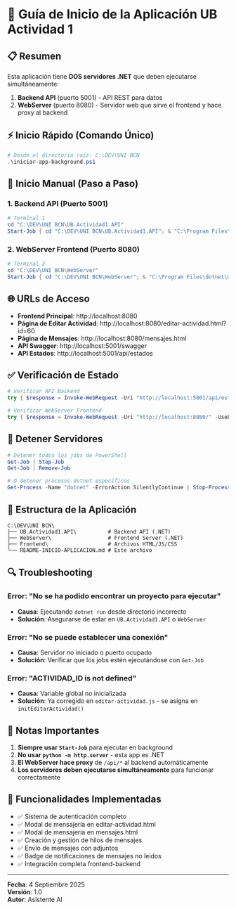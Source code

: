 # 🚀 Guía de Inicio de la Aplicación UB Actividad 1

## 📋 Resumen
Esta aplicación tiene **DOS servidores .NET** que deben ejecutarse simultáneamente:
1. **Backend API** (puerto 5001) - API REST para datos
2. **WebServer** (puerto 8080) - Servidor web que sirve el frontend y hace proxy al backend

## ⚡ Inicio Rápido (Comando Único)

```powershell
# Desde el directorio raíz: C:\DEV\UNI BCN
.\iniciar-app-background.ps1
```

## 🔧 Inicio Manual (Paso a Paso)

### 1. Backend API (Puerto 5001)
```powershell
# Terminal 1
cd "C:\DEV\UNI BCN\UB.Actividad1.API"
Start-Job { cd "C:\DEV\UNI BCN\UB.Actividad1.API"; & "C:\Program Files\dotnet\dotnet.exe" run --urls "http://localhost:5001" }
```

### 2. WebServer Frontend (Puerto 8080)
```powershell
# Terminal 2
cd "C:\DEV\UNI BCN\WebServer"
Start-Job { cd "C:\DEV\UNI BCN\WebServer"; & "C:\Program Files\dotnet\dotnet.exe" run }
```

## 🌐 URLs de Acceso

- **Frontend Principal**: http://localhost:8080
- **Página de Editar Actividad**: http://localhost:8080/editar-actividad.html?id=60
- **Página de Mensajes**: http://localhost:8080/mensajes.html
- **API Swagger**: http://localhost:5001/swagger
- **API Estados**: http://localhost:5001/api/estados

## ✅ Verificación de Estado

```powershell
# Verificar API Backend
try { $response = Invoke-WebRequest -Uri "http://localhost:5001/api/estados" -UseBasicParsing; "API Status: $($response.StatusCode)" } catch { "API Error: $($_.Exception.Message)" }

# Verificar WebServer Frontend
try { $response = Invoke-WebRequest -Uri "http://localhost:8080/" -UseBasicParsing; "WebServer Status: $($response.StatusCode)" } catch { "WebServer Error: $($_.Exception.Message)" }
```

## 🛑 Detener Servidores

```powershell
# Detener todos los jobs de PowerShell
Get-Job | Stop-Job
Get-Job | Remove-Job

# O detener procesos dotnet específicos
Get-Process -Name "dotnet" -ErrorAction SilentlyContinue | Stop-Process -Force
```

## 📁 Estructura de la Aplicación

```
C:\DEV\UNI BCN\
├── UB.Actividad1.API\          # Backend API (.NET)
├── WebServer\                  # Frontend Server (.NET)
├── Frontend\                   # Archivos HTML/JS/CSS
└── README-INICIO-APLICACION.md # Este archivo
```

## 🔍 Troubleshooting

### Error: "No se ha podido encontrar un proyecto para ejecutar"
- **Causa**: Ejecutando `dotnet run` desde directorio incorrecto
- **Solución**: Asegurarse de estar en `UB.Actividad1.API` o `WebServer`

### Error: "No se puede establecer una conexión"
- **Causa**: Servidor no iniciado o puerto ocupado
- **Solución**: Verificar que los jobs estén ejecutándose con `Get-Job`

### Error: "ACTIVIDAD_ID is not defined"
- **Causa**: Variable global no inicializada
- **Solución**: Ya corregido en `editar-actividad.js` - se asigna en `initEditarActividad()`

## 📝 Notas Importantes

1. **Siempre usar `Start-Job`** para ejecutar en background
2. **No usar `python -m http.server`** - esta app es .NET
3. **El WebServer hace proxy** de `/api/*` al backend automáticamente
4. **Los servidores deben ejecutarse simultáneamente** para funcionar correctamente

## 🎯 Funcionalidades Implementadas

- ✅ Sistema de autenticación completo
- ✅ Modal de mensajería en editar-actividad.html
- ✅ Modal de mensajería en mensajes.html
- ✅ Creación y gestión de hilos de mensajes
- ✅ Envío de mensajes con adjuntos
- ✅ Badge de notificaciones de mensajes no leídos
- ✅ Integración completa frontend-backend

---
**Fecha**: 4 Septiembre 2025  
**Versión**: 1.0  
**Autor**: Asistente AI
